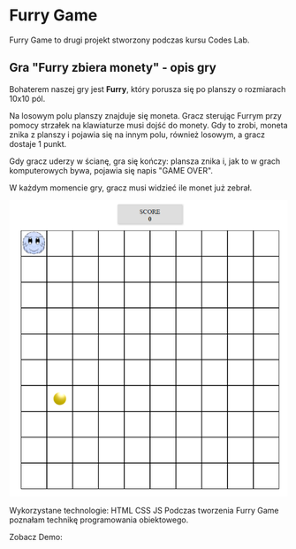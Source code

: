 # Furry Game

Furry Game to drugi projekt stworzony podczas kursu Codes Lab. 
## Gra "Furry zbiera monety" - opis gry

Bohaterem naszej gry jest **Furry**, który porusza się po planszy o rozmiarach 10x10 pól.

Na losowym polu planszy znajduje się moneta. Gracz sterując Furrym przy pomocy strzałek na klawiaturze musi dojść do monety. Gdy to zrobi, moneta znika z planszy i pojawia się na innym polu, również losowym, a gracz dostaje 1 punkt.

Gdy gracz uderzy w ścianę, gra się kończy: plansza znika i, jak to w grach komputerowych bywa, pojawia się napis "GAME OVER".

W każdym momencie gry, gracz musi widzieć ile monet już zebrał.


![Init furry](screens/init_furry.png)

Wykorzystane technologie:
HTML
CSS
JS
Podczas tworzenia Furry Game poznałam technikę programowania obiektowego.

Zobacz Demo:


